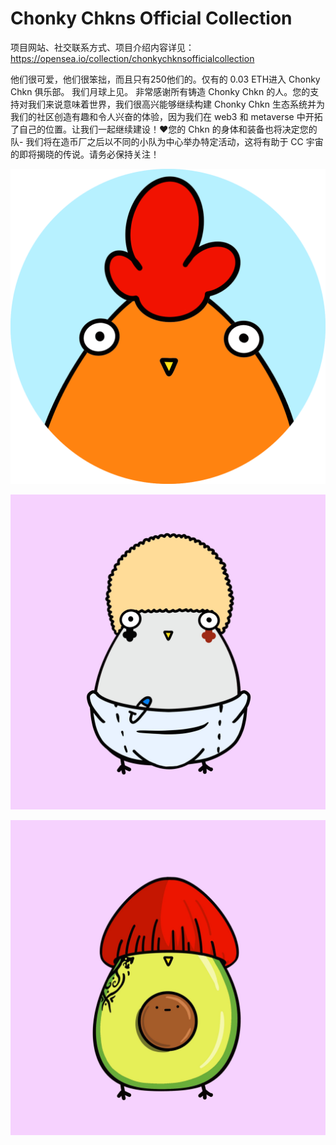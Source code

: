 # Chonky Chkns Official Collection

项目网站、社交联系方式、项目介绍内容详见：https://opensea.io/collection/chonkychknsofficialcollection

 他们很可爱，他们很笨拙，而且只有250他们的。仅有的 0.03 ETH进入 Chonky Chkn 俱乐部。
我们月球上见。 非常感谢所有铸造 Chonky Chkn 的人。您的支持对我们来说意味着世界，我们很高兴能够继续构建 Chonky Chkn 生态系统并为我们的社区创造有趣和令人兴奋的体验，因为我们在 web3 和 metaverse 中开拓了自己的位置。让我们一起继续建设！❤️您的 Chkn 的身体和装备也将决定您的队- 我们将在造币厂之后以不同的小队为中心举办特定活动，这将有助于 CC 宇宙的即将揭晓的传说。请务必保持关注！



![nft](01.png)

![nft](02.jpg)

![nft](03.jpg)

